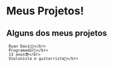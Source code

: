 # Meus Projetos!
<h2>Alguns dos meus projetos</h2>
 <div>
     
     Ryan Davi👦🏻</br>
     Programador👾</br>
     13 anos😎</br>
     Violonista e guitarrista🎸</br>

 </div>

<style>
    div {
        font-size: 9pt;
    }
</style>